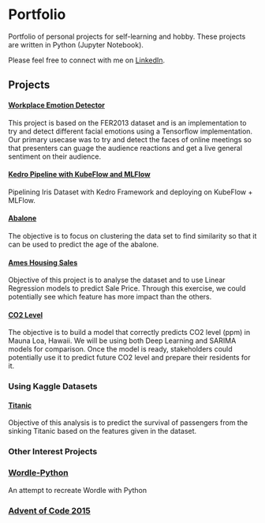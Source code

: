 # Portfolio
Portfolio of personal projects for self-learning and hobby. These projects are written in Python (Jupyter Notebook).

Please feel free to connect with me on [LinkedIn](https://www.linkedin.com/in/wei-en-chua/).

## Projects
#### [Workplace Emotion Detector](https://github.com/ytan101/workplace-emotion-detector)
This project is based on the FER2013 dataset and is an implementation to try and detect different facial emotions using a Tensorflow implementation. Our primary usecase was to try and detect the faces of online meetings so that presenters can guage the audience reactions and get a live general sentiment on their audience.

#### [Kedro Pipeline with KubeFlow and MLFlow](https://github.com/cweien3008/kedro-pipeline)
Pipelining Iris Dataset with Kedro Framework and deploying on KubeFlow + MLFlow.

#### [Abalone](https://github.com/cweien3008/portfolio/tree/main/Abalone)
The objective is to focus on clustering the data set to find similarity so that it can be used to predict the age of the abalone.

#### [Ames Housing Sales](https://github.com/cweien3008/portfolio/tree/main/Ames%20Housing%20Sales)
Objective of this project is to analyse the dataset and to use Linear Regression models to predict Sale Price. Through this exercise, we could potentially see which feature has more impact than the others.

#### [CO2 Level](https://github.com/cweien3008/portfolio/tree/main/CO2%20level%20(ppm))
The objective is to build a model that correctly predicts CO2 level (ppm) in Mauna Loa, Hawaii. We will be using both Deep Learning and SARIMA models for comparison. Once the model is ready, stakeholders could potentially use it to predict future CO2 level and prepare their residents for it.


### Using Kaggle Datasets
#### [Titanic](https://github.com/cweien3008/portfolio/tree/main/Titanic) 
Objective of this analysis is to predict the survival of passengers from the sinking Titanic based on the features given in the dataset.


### Other Interest Projects
### [Wordle-Python](https://github.com/cweien3008/python-wordle)
An attempt to recreate Wordle with Python
### [Advent of Code 2015](https://adventofcode.com/2015)
